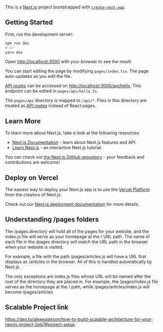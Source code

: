 This is a [Next.js](https://nextjs.org/) project bootstrapped with [`create-next-app`](https://github.com/vercel/next.js/tree/canary/packages/create-next-app).

## Getting Started

First, run the development server:

```bash
npm run dev
# or
yarn dev
```

Open [http://localhost:3000](http://localhost:3000) with your browser to see the result.

You can start editing the page by modifying `pages/index.tsx`. The page auto-updates as you edit the file.

[API routes](https://nextjs.org/docs/api-routes/introduction) can be accessed on [http://localhost:3000/api/hello](http://localhost:3000/api/hello). This endpoint can be edited in `pages/api/hello.ts`.

The `pages/api` directory is mapped to `/api/*`. Files in this directory are treated as [API routes](https://nextjs.org/docs/api-routes/introduction) instead of React pages.

## Learn More

To learn more about Next.js, take a look at the following resources:

- [Next.js Documentation](https://nextjs.org/docs) - learn about Next.js features and API.
- [Learn Next.js](https://nextjs.org/learn) - an interactive Next.js tutorial.

You can check out [the Next.js GitHub repository](https://github.com/vercel/next.js/) - your feedback and contributions are welcome!

## Deploy on Vercel

The easiest way to deploy your Next.js app is to use the [Vercel Platform](https://vercel.com/new?utm_medium=default-template&filter=next.js&utm_source=create-next-app&utm_campaign=create-next-app-readme) from the creators of Next.js.

Check out our [Next.js deployment documentation](https://nextjs.org/docs/deployment) for more details.

## Understanding /pages folders

The /pages directory will hold all of the pages for your website, and the index.js file will serve as your homepage at the / URL path. The name of each file in the /pages directory will match the URL path in the browser when your website is visited.

For example, a file with the path /pages/articles.js will have a URL that displays as /articles in the browser. All of this is handled automatically by Next.js.

The only exceptions are index.js files whose URL will be named after the root of the directory they are placed in. For example, the /pages/index.js file serves as the homepage at the / path, while /pages/articles/index.js will become /pages/articles

## Scalable Project link

https://dev.to/alexeagleson/how-to-build-scalable-architecture-for-your-nextjs-project-2pb7#project-setup
